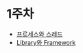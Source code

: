 # 1주차
- [프로세스와 스레드](https://github.com/alsongDalsong/CS-Study/blob/main/%EC%9A%B4%EC%98%81%EC%B2%B4%EC%A0%9C/%ED%94%84%EB%A1%9C%EC%84%B8%EC%8A%A4%EC%99%80%20%EC%8A%A4%EB%A0%88%EB%93%9C.md)
- [Library와 Framework](https://github.com/alsongDalsong/CS-Study/blob/main/%EC%86%8C%ED%94%84%ED%8A%B8%EC%9B%A8%EC%96%B4%20%EA%B3%B5%ED%95%99/Framework%20%26%20Library.md)
